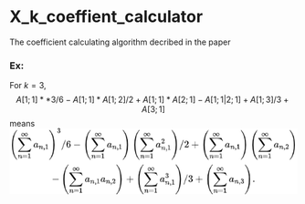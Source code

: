 # X_k_coeffient_calculator
The coefficient calculating algorithm decribed in the paper

### Ex:
For $k = 3$,
$$A[1;1]**3/6 - A[1;1]*A[1;2]/2 + A[1;1]*A[2;1] - A[1;1|2;1] + A[1;3]/3 + A[3;1]$$
means
![X_3_latex](X_3_latex.png)
